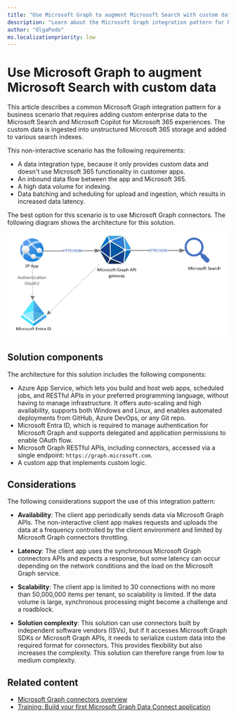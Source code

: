 ```yaml
---
title: "Use Microsoft Graph to augment Microsoft Search with custom data"
description: "Learn about the Microsoft Graph integration pattern for bringing custom data into search experiences."
author: "OlgaPodo"
ms.localizationpriority: low
---
```


# Use Microsoft Graph to augment Microsoft Search with custom data

This article describes a common Microsoft Graph integration pattern for a business scenario that requires adding custom enterprise data to the Microsoft Search and Microsoft Copilot for Microsoft 365 experiences. The custom data is ingested into unstructured Microsoft 365 storage and added to various search indexes.

This non-interactive scenario has the following requirements:

- A data integration type, because it only provides custom data and doesn't use Microsoft 365 functionality in customer apps.
- An inbound data flow between the app and Microsoft 365.
- A high data volume for indexing.
- Data batching and scheduling for upload and ingestion, which results in increased data latency.

The best option for this scenario is to use Microsoft Graph connectors. The following diagram shows the architecture for this solution.

![A diagram that shows a third-party app authenticating with Microsoft Entra ID, connecting to Microsoft Graph, and exporting content to semantic search.](.././images/connectors.png)

## Solution components

The architecture for this solution includes the following components:

- Azure App Service, which lets you build and host web apps, scheduled jobs, and RESTful APIs in your preferred programming language, without having to manage infrastructure. It offers auto-scaling and high availability, supports both Windows and Linux, and enables automated deployments from GitHub, Azure DevOps, or any Git repo.
- Microsoft Entra ID, which is required to manage authentication for Microsoft Graph and supports delegated and application permissions to enable OAuth flow.
- Microsoft Graph RESTful APIs, including connectors, accessed via a single endpoint: `https://graph.microsoft.com`.
- A custom app that implements custom logic.

## Considerations

The following considerations support the use of this integration pattern:

- **Availability**: The client app periodically sends data via Microsoft Graph APIs. The non-interactive client app makes requests and uploads the data at a frequency controlled by the client environment and limited by Microsoft Graph connectors throttling.

- **Latency**: The client app uses the synchronous Microsoft Graph connectors APIs and expects a response, but some latency can occur depending on the network conditions and the load on the Microsoft Graph service.

- **Scalability**: The client app is limited to 30 connections with no more than 50,000,000 items per tenant, so scalability is limited. If the data volume is large, synchronous processing might become a challenge and a roadblock.

- **Solution complexity**: This solution can use connectors built by independent software vendors (ISVs), but if it accesses Microsoft Graph SDKs or Microsoft Graph APIs, it needs to serialize custom data into the required format for connectors. This provides flexibility but also increases the complexity. This solution can therefore range from low to medium complexity.

## Related content

- [Microsoft Graph connectors overview](./../connecting-external-content-connectors-overview.md)
- [Training: Build your first Microsoft Graph Data Connect application](/training/modules/data-connect-quickstart)
